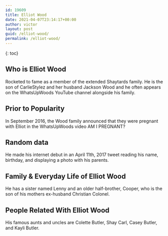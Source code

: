 ```yaml
---
id: 19609
title: Elliot Wood
date: 2021-04-07T23:14:17+00:00
author: victor
layout: post
guid: /elliot-wood/
permalink: /elliot-wood/
---
```



{: toc}


## Who is Elliot Wood



Rocketed to fame as a member of the extended Shaytards family. He is the son of CarlieStylez and her husband Jackson Wood and he often appears on the WhatsUpWoods YouTube channel alongside his family. 

                
                
                
## Prior to Popularity



In September 2016, the Wood family announced that they were pregnant with Elliot in the WhatsUpWoods video AM I PREGNANT?

                
                
                
## Random data



He made his internet debut in an April 11th, 2017 tweet reading his name, birthday, and displaying a photo with his parents.

                
                
                
## Family & Everyday Life of Elliot Wood



He has a sister named Lenny and an older half-brother, Cooper, who is the son of his mothers ex-husband Christian Colonel. 

                
                
                
## People Related With Elliot Wood



His famous aunts and uncles are Colette Butler, Shay Carl, Casey Butler, and Kayli Butler.

                
              
            
          
          
          